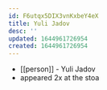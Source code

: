 ```yaml
---
id: F6utqx5DIX3vnKxbeY4eX
title: Yuli Jadov
desc: ''
updated: 1644961726954
created: 1644961726954
---
```



- [[person]] - Yuli Jadov
- appeared 2x at the stoa
